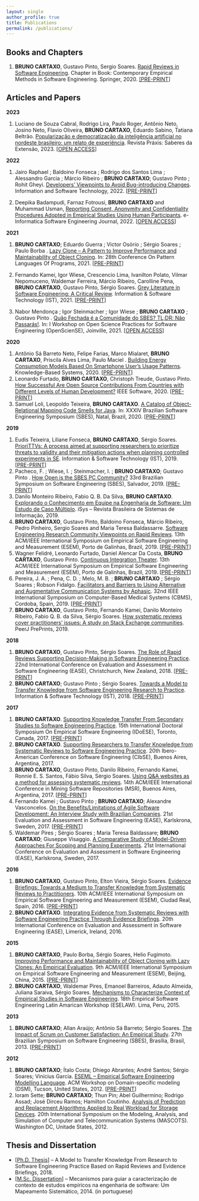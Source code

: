 ```yaml
---
layout: single
author_profile: true
title: Publications
permalink: /publications/
---
```


## Books and Chapters
1. **BRUNO CARTAXO**, Gustavo Pinto, Sergio Soares. <a href="https://doi.org/10.1007/978-3-030-32489-6_13" target="_blank">Rapid Reviews in Software Engineering</a>. Chapter in Book: Contemporary Empirical Methods in Software Engineering. Springer, 2020. [[<i class="fa fa-fw fa-file-pdf" aria-hidden="true"></i><a href="https://doi.org/10.48550/arXiv.2003.10006" target="_blank">PRE-PRINT</a>]](https://www.e-informatyka.pl/index.php/einformatica/volumes/volume-2022/issue-1/article-9/)

## Articles and Papers

**2023**
1. Luciano de Souza Cabral, Rodrigo Lira, Paulo Roger, Antônio Neto, Josino Neto, Flavio Oliveira, **BRUNO CARTAXO**, Eduardo Sabino, Tatiana Beltrão. <a href="https://doi.org/10.18265/2318-23692023v11n23p60-68" target="_blank">Popularização e democratização da inteligência artificial no nordeste brasileiro: um relato de experiência</a>. Revista Práxis: Saberes da Extensão, 2023. [<i class="fa fa-fw fa-file-pdf" aria-hidden="true"></i><a href="https://periodicos.ifpb.edu.br/index.php/praxis/article/view/7970/2476" target="_blank">OPEN ACCESS</a>]

**2022**
1. Jairo Raphael ; Baldoino Fonseca ; Rodrigo dos Santos Lima ; Alessandro Garcia ; Márcio Ribeiro ; **BRUNO CARTAXO**; Gustavo Pinto ; Rohit Gheyi. <a href="https://doi.org/10.1016/j.infsof.2021.106766" target="_blank">Developers’ Viewpoints to Avoid Bug-introducing Changes</a>. Information and Software Technology, 2022. [<i class="fa fa-fw fa-file-pdf" aria-hidden="true"></i><a href="https://www.researchgate.net/publication/356318543_Developers%27_viewpoints_to_avoid_bug-introducing_changes" target="_blank">PRE-PRINT</a>]

2. Deepika Badampudi, Farnaz Fotrousi, **BRUNO CARTAXO** and Muhammad Usman, [Reporting Consent, Anonymity and Confidentiality Procedures Adopted in Empirical Studies Using Human Participants](https://www.e-informatyka.pl/index.php/einformatica/volumes/volume-2022/issue-1/article-9/). e-Informatica Software Engineering Journal, 2022. [<i class="fa fa-fw fa-file-pdf" aria-hidden="true"></i><a href="https://www.e-informatyka.pl/attach/e-Informatica_-_Volume_16/eInformatica2022Art09.pdf" target="_blank">OPEN ACCESS</a>]

 

**2021**
1. **BRUNO CARTAXO**; Eduardo Guerra ; Victor Osório ; Sérgio Soares ; Paulo Borba . <a href="https://www.hillside.net/plop/2021/index.php?nav=program" target="_blank">Lazy Clone – A Pattern to Improve Performance and Maintainability of Object Cloning</a>. In: 28th Conference On Pattern Languages Of Programs, 2021. [<i class="fa fa-fw fa-file-pdf" aria-hidden="true"></i><a href="https://pauloborba.cin.ufpe.br/publication/2021lazy_clone_-_a_pattern_to_improve_performance_and_maintainability_of_object_cloning/2021-Cartaxo-Lazy%20Clone%20%E2%80%93%20A%20Pattern%20to%20Improve%20Performance%20and%20Maintainability%20of%20Object%20Cloning.pdf" target="_blank">PRE-PRINT</a>]

2. Fernando Kamei, Igor Wiese, Crescencio Lima, Ivanilton Polato, Vilmar Nepomuceno, Waldemar Ferreira, Márcio Ribeiro, Carolline Pena, **BRUNO CARTAXO**, Gustavo Pinto, Sérgio Soares. <a href="https://doi.org/10.1016/j.infsof.2021.106609" target="_blank">Grey Literature in Software Engineering: A Critical Review</a>. Information & Software Technology (IST), 2021. [<i class="fa fa-fw fa-file-pdf" aria-hidden="true"></i><a href="https://doi.org/10.48550/arXiv.2104.13435" target="_blank">PRE-PRINT</a>]
3. Nabor Mendonça ; Igor Steinmacher ; Igor Wiese ; **BRUNO CARTAXO** ; Gustavo Pinto . <a href="https://doi.org/10.5753/opensciense.2021.17139" target="_blank">Quão Fechada é a Comunidade do SBES? TL;DR: Não Passarás!</a>. In: I Workshop on Open Science Practices for Software Engineering (OpenScienSE), Joinville, 2021. [<i class="fa fa-fw fa-file-pdf" aria-hidden="true"></i><a href="https://sol.sbc.org.br/index.php/opensciense/article/view/17139/16977" target="_blank">OPEN ACCESS</a>]

**2020**
1. Antônio Sá Barreto Neto, Felipe Farias, Marco Mialaret, **BRUNO CARTAXO**, Priscila Alves Lima, Paulo Maciel . <a href="https://doi.org/10.1016/j.knosys.2020.106680" target="_blank">Building Energy Consumption Models Based On Smartphone User’s Usage Patterns</a>. Knowledge-Based Systems, 2020. [<i class="fa fa-fw fa-file-pdf" aria-hidden="true"></i><a href="https://doi.org/10.48550/arXiv.2012.10246" target="_blank">PRE-PRINT</a>]
2. Leonardo Furtado, **BRUNO CARTAXO**, Christoph Treude, Gustavo Pinto. <a href="https://doi.org/10.1109/MS.2020.3044020" target="_blank">How Successful Are Open Source Contributions From Countries with Different Levels of Human Development?<a/> IEEE Software, 2020. [<i class="fa fa-fw fa-file-pdf" aria-hidden="true"></i><a href="https://doi.org/10.48550/arXiv.2012.03716" target="_blank">PRE-PRINT</a>]
3. Samuel Loli, Leopoldo Teixeira, **BRUNO CARTAXO**. <a href="https://doi.org/10.1145/3422392.3422432" target="_blank">A Catalog of Object-Relational Mapping Code Smells for Java</a>. In: XXXIV Brazilian Software Engineering Symposium (SBES), Natal, Brazil, 2020. [<i class="fa fa-fw fa-file-pdf" aria-hidden="true"></i><a href="https://www.researchgate.net/profile/Bruno-Cartaxo/publication/347818325_A_Catalog_of_Object-Relational_Mapping_Code_Smells_for_Java/links/60c20a33a6fdcc2e612d353e/A-Catalog-of-Object-Relational-Mapping-Code-Smells-for-Java.pdf" target="_blank">PRE-PRINT</a>]

**2019**
1. Eudis Teixeira, Liliane Fonseca, **BRUNO CARTAXO**, Sérgio Soares. <a href="https://doi.org/10.1016/j.infsof.2019.07.008" target="_blank">PrioriTTVs: A process aimed at supporting researchers to prioritize threats to validity and their mitigation actions when planning controlled experiments in SE<a/>. Information & Software Technology (IST), 2019. [<i class="fa fa-fw fa-file-pdf" aria-hidden="true"></i><a href="https://www.researchgate.net/publication/334805451_PrioriTTVs_A_process_aimed_at_supporting_researchers_to_prioritize_threats_to_validity_and_their_mitigation_actions_when_planning_controlled_experiments_in_SE" target="_blank">PRE-PRINT</a>]
2. Pacheco, F. ; Wiese, I. ; Steinmacher, I. ; **BRUNO CARTAXO**; Gustavo Pinto . <a href="https://doi.org/10.1145/3350768.3350780" target="_blank">How Open is the SBES PC Community?</a> 33rd Brazilian Symposium on Software Engineering (SBES), Salvador, 2019. [<i class="fa fa-fw fa-file-pdf" aria-hidden="true"></i><a href="http://igorwiese.com/images/papers/sbes2019a.pdf" target="_blank">PRE-PRINT</a>]
3. Danilo Monteiro Ribeiro, Fabio Q. B. Da Silva, **BRUNO CARTAXO**. <a href="http://www.seer.unirio.br/isys/article/view/8354" target="_blank">Explorando o Conhecimento em Equipe na Engenharia de Software: Um Estudo de Caso Múltiplo</a>. iSys – Revista Brasileira de Sistemas de Informação, 2019.
4. **BRUNO CARTAXO**, Gustavo Pinto, Baldoino Fonseca, Márcio Ribeiro, Pedro Pinheiro, Sergio Soares and Maria Teresa Baldassarre. <a href="https://doi.org/10.1109/ESEM.2019.8870144" target="_blank">Software Engineering Research Community Viewpoints on Rapid Reviews</a>. 13th ACM/IEEE International Symposium on Empirical Software Engineering and Measurement (ESEM), Porto de Galinhas, Brazil, 2019. [<i class="fa fa-fw fa-file-pdf" aria-hidden="true"></i><a href="https://doi.org/10.48550/arXiv.1906.11351" target="_blank">PRE-PRINT</a>]
5. Wagner Felidré, Leonardo Furtado, Daniel Alencar Da Costa, **BRUNO CARTAXO**, Gustavo Pinto. <a href="https://doi.org/10.1109/ESEM.2019.8870152" target="_blank">Continuous Integration Theater</a>. 13th ACM/IEEE International Symposium on Empirical Software Engineering and Measurement (ESEM), Porto de Galinhas, Brazil, 2019. [<i class="fa fa-fw fa-file-pdf" aria-hidden="true"></i><a href="https://doi.org/10.48550/arXiv.1907.01602" target="_blank">PRE-PRINT</a>]
6. Pereira, J. A. ; Pena, C. D. ; Melo, M. B. ; **BRUNO CARTAXO** ; Sérgio Soares ; Robson Fidalgo. <a href="https://doi.org/10.1109/CBMS.2019.00077" target="_blank">Facilitators and Barriers to Using Alternative and Augmentative Communication Systems by Aphasic</a>. 32nd IEEE International Symposium on Computer-Based Medical Systems (CBMS), Cordoba, Spain, 2019. [<i class="fa fa-fw fa-file-pdf" aria-hidden="true"></i><a href="https://www.researchgate.net/publication/334150947_Facilitators_and_Barriers_to_Using_Alternative_and_Augmentative_Communication_Systems_by_AphasicTherapists_Perceptions" target="_blank">PRE-PRINT</a>]
7. **BRUNO CARTAXO**, Gustavo Pinto, Fernando Kamei, Danilo Monteiro Ribeiro, Fabio Q. B. da Silva, Sérgio Soares. <a href="https://doi.org/10.7287/peerj.preprints.27610v1" target="_blank">How systematic reviews cover practitioners’ issues: A study on Stack Exchange communities</a>. PeerJ PrePrints, 2019.

**2018**
1. **BRUNO CARTAXO**, Gustavo Pinto, Sérgio Soares. <a href="https://doi.org/10.1145/3210459.3210462" target="_blank">The Role of Rapid Reviews Supporting Decision-Making in Software Engineering Practice</a>. 22nd International Conference on Evaluation and Assessment in Software Engineering (EASE), Christchurch, New Zealand, 2018. [<i class="fa fa-fw fa-file-pdf" aria-hidden="true"></i><a href="http://gustavopinto.org/lost+found/ease2018.pdf" target="_blank">PRE-PRINT</a>]
2. **BRUNO CARTAXO**; Gustavo Pinto ; Sérgio Soares. <a href="https://doi.org/10.1016/j.infsof.2018.01.001" target="_blank">Towards a Model to Transfer Knowledge from Software Engineering Research to Practice</a>. Information & Software Technology (IST), 2018. [<i class="fa fa-fw fa-file-pdf" aria-hidden="true"></i><a href="https://www.researchgate.net/publication/322294051_Towards_a_Model_to_Transfer_Knowledge_from_Software_Engineering_Research_to_Practice" target="_blank">PRE-PRINT</a>]

**2017**
1. **BRUNO CARTAXO**. <a href="https://doi.org/10.1145/3178315.3178325" target="_blank">Supporting Knowledge Transfer From Secondary Studies to Software Engineering Practice</a>. 15th International Doctoral Symposium On Empirical Software Engineering (IDoESE), Toronto, Canada, 2017. [<i class="fa fa-fw fa-file-pdf" aria-hidden="true"></i><a href="https://www.researchgate.net/publication/324117510_Supporting_Knowledge_Transfer_From_Secondary_Studies_to_Software_Engineering_Practice" target="_blank">PRE-PRINT</a>]
2. **BRUNO CARTAXO**. <a href="https://www.researchgate.net/publication/324117510_Supporting_Knowledge_Transfer_From_Secondary_Studies_to_Software_Engineering_Practice" target="_blank">Supporting Researchers to Transfer Knowledge from Systematic Reviews to Software Engineering Practice</a>. 20th Ibero-American Conference on Software Engineering (CIbSE), Buenos Aires, Argentina, 2017.
3. **BRUNO CARTAXO**, Gustavo Pinto, Danilo Ribeiro, Fernando Kamei, Ronnie E. S. Santos, Fábio Silva, Sérgio Soares. <a href="https://doi.org/10.1109/MSR.2017.5" target="_blank">Using Q&A websites as a method for assessing systematic reviews</a>. 14th ACM/IEEE International Conference in Mining Software Repositories (MSR), Buenos Aires, Argentina, 2017. [<i class="fa fa-fw fa-file-pdf" aria-hidden="true"></i><a href="http://gustavopinto.org/lost+found/msr2017a.pdf" target="_blank">PRE-PRINT</a>]
4. Fernando Kamei ; Gustavo Pinto ; **BRUNO CARTAXO**; Alexandre Vasconcelos. <a href="https://doi.org/10.1145/3084226.3084278" target="_blank">On the Benefits/Limitations of Agile Software Development: An Interview Study with Brazilian Companies</a>. 21st Evaluation and Assessment in Software Engineering (EASE), Karlskrona, Sweden, 2017. [<i class="fa fa-fw fa-file-pdf" aria-hidden="true"></i><a href="https://www.researchgate.net/publication/316888507_On_the_BenefitsLimitations_of_Agile_Software_Development_An_Interview_Study_with_Brazilian_Companies" target="_blank">PRE-PRINT</a>]
5. Waldemar Pires ; Sérgio Soares ; Maria Teresa Baldassare; **BRUNO CARTAXO**; Giuseppe Visaggio. <a href="https://doi.org/10.1145/3084226.3084258" target="_blank">A Comparative Study of Model-Driven Approaches For Scoping and Planning Experiments</a>. 21st International Conference on Evaluation and Assessment in Software Engineering (EASE), Karlskrona, Sweden, 2017.

**2016**
1. **BRUNO CARTAXO**, Gustavo Pinto, Elton Vieira, Sérgio Soares. <a href="https://doi.org/10.1145/2961111.2962603" target="_blank">Evidence Briefings: Towards a Medium to Transfer Knowledge from Systematic Reviews to Practitioners</a>. 10th ACM/IEEE International Symposium on Empirical Software Engineering and Measurement (ESEM), Ciudad Real, Spain, 2016. [<i class="fa fa-fw fa-file-pdf" aria-hidden="true"></i><a href="https://gustavopinto.org/lost+found/esem2016.pdf" target="_blank">PRE-PRINT</a>]
2. **BRUNO CARTAXO**. <a href="https://doi.org/10.1145/2915970.2915973" target="_blank">Integrating Evidence from Systematic Reviews with Software Engineering Practice Through Evidence Briefings</a>. 20th International Conference on Evaluation and Assessment in Software Engineering (EASE), Limerick, Ireland, 2016.

**2015**
1. **BRUNO CARTAXO**, Paulo Borba, Sérgio Soares, Helio Fugimoto. <a href="https://doi.org/10.1109/ESEM.2015.7321202" target="_blank">Improving Performance and Maintainability of Object Cloning with Lazy Clones: An Empirical Evaluation</a>. 9th ACM/IEEE International Symposium on Empirical Software Engineering and Measurement (ESEM), Beijing, China, 2015. [<i class="fa fa-fw fa-file-pdf" aria-hidden="true"></i><a href="https://www.researchgate.net/publication/304578857_Improving_Performance_and_Maintainability_of_Object_Cloning_with_Lazy_Clones_An_Empirical_Evaluation" target="_blank">PRE-PRINT</a>]
2. **BRUNO CARTAXO**, Waldemar Pires, Emanoel Barreiros, Adauto Almeida, Juliana Saraiva, Sérgio Soares. <a href="https://eventos.spc.org.pe/cibse2015/pdfs/02_ESELAW15.pdf" target="_blank">Mechanisms to Characterize Context of Empirical Studies in Software Engineering</a>. 18th Empirical Software Engineering Latin Amarican Workshop (ESELAW). Lima, Peru, 2015.

**2013**
1. **BRUNO CARTAXO**; Allan Araújo; Antônio Sá Barreto; Sérgio Soares. <a href="https://doi.org/10.1109/SBES.2013.10" target="_blank">The Impact of Scrum on Customer Satisfaction: An Empirical Study</a>. 27th Brazilian Symposium on Software Engineering (SBES), Brasília, Brasil, 2013. [<i class="fa fa-fw fa-file-pdf" aria-hidden="true"></i><a href="https://www.researchgate.net/publication/271430457_The_Impact_of_Scrum_on_Customer_Satisfaction_An_Empirical_Study" target="_blank">PRE-PRINT</a>]

**2012**
1. **BRUNO CARTAXO**; Ítalo Costa; Dhiego Abrantes; André Santos; Sérgio Soares; Vinícius Garcia. <a href="https://doi.org/10.1145/2420918.2420933" target="_blank">ESEML – Empirical Software Engineering Modelling Language</a>. ACM Workshop on Domain-specific modeling (DSM), Tucson, United States, 2012. [<i class="fa fa-fw fa-file-pdf" aria-hidden="true"></i><a href="http://www.dsmforum.org/events/dsm12/Papers/Cartaxo.pdf" target="_blank">PRE-PRINT</a>]
2. Ioram Sette; **BRUNO CARTAXO**; Thun Pin; Abel Guilhermino; Rodrigo Assad; José Dirceu Ramos; Hamilton Coutinho. <a href="https://doi.org/10.1109/MASCOTS.2012.67" target="_blank">Analysis of Prediction and Replacement Algorithms Applied to Real Workload for Storage Devices</a>. 20th International Symposium on the Modeling, Analysis, and Simulation of Computer and Telecommunication Systems (MASCOTS). Washington DC, Unitade States, 2012.

## Thesis and Dissertation

- [<i class="fa fa-fw fa-file-pdf" aria-hidden="true"></i><a href="https://repositorio.ufpe.br/handle/123456789/32145" target="_blank">Ph.D. Thesis</a>] – A Model to Transfer Knowledge From Research to Software Engineering Practice Based on Rapid Reviews and Evidence Briefings, 2018.
- [<i class="fa fa-fw fa-file-pdf" aria-hidden="true"></i><a href="https://repositorio.ufpe.br/handle/123456789/11248" target="_blank">M.Sc. Dissertation</a>] – Mecanismos para guiar a caracterização de contexto de estudos empíricos na engenharia de software: Um Mapeamento Sistemático, 2014. (in portuguese)
